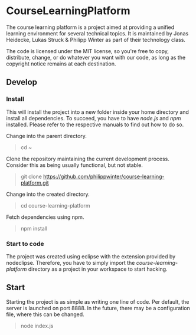 # CourseLearningPlatform

The course learning platform is a project aimed at providing a unified learning environment for several technical topics.
It is maintained by Jonas Heidecke, Lukas Struck & Philipp Winter as part of their technology class.

The code is licensed under the MIT license, so you're free to copy, distribute, change, or do whatever you want with our code,
as long as the copyright notice remains at each destination.

## Develop

### Install

This will install the project into a new folder inside your home directory and install all dependencies.
To succeed, you have to have *node.js* and *npm* installed. Please refer to the respective manuals to find out how to do so.

Change into the parent directory.
> cd ~

Clone the repository maintaining the current development process. Consider this as being usually functional, but not stable.
> git clone https://github.com/philippwinter/course-learning-platform.git

Change into the created directory.
> cd course-learning-platform

Fetch dependencies using npm.
> npm install

### Start to code

The project was created using eclipse with the extension provided by nodeclipse. Therefore, you have to simply import the *course-learning-platform* directory as a project in your workspace to start hacking.

## Start

Starting the project is as simple as writing one line of code. Per default, the server is launched on port 8888. In the future, there may be a configuration file, where this can be changed.
> node index.js